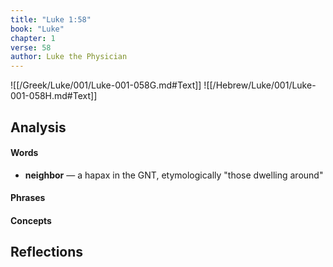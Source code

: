 ```yaml
---
title: "Luke 1:58"
book: "Luke"
chapter: 1
verse: 58
author: Luke the Physician
---
```

![[/Greek/Luke/001/Luke-001-058G.md#Text]]
![[/Hebrew/Luke/001/Luke-001-058H.md#Text]]

## Analysis

#### Words
- **neighbor** — a hapax in the GNT, etymologically "those dwelling around"

#### Phrases

#### Concepts

## Reflections
